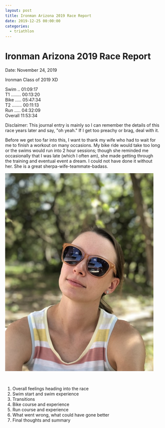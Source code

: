```yaml
---
layout: post
title: Ironman Arizona 2019 Race Report
date: 2019-12-25 00:00:00
categories:
  - triathlon
---
```


# Ironman Arizona 2019 Race Report

Date: November 24, 2019

Ironman Class of 2019 XD

Swim .. 01:09:17<br>T1 …….. 00:13:20<br>Bike ….. 05:47:34<br>T2 …….. 00:11:13<br>Run ….. 04:32:09<br>Overall 11:53:34

Disclaimer: This journal entry is mainly so I can remember the details of this race years later and say, "oh yeah." If I get too preachy or brag, deal with it.

Before we get too far into this, I want to thank my wife who had to wait for me to finish a workout on many occasions. My bike ride would take too long or the swims would run into 2 hour sessions; though she reminded me occasionally that I was late (which I often am), she made getting through the training and eventual event a dream. I could not have done it without her. She is a great sherpa-wife-teammate-badass.

![Cassandra Hensarling](/uploads/IMG_2210.jpeg)

&nbsp;

1. Overall feelings heading into the race
2. Swim start and swim experience
3. Transitions
4. Bike course and experience
5. Run course and experience
6. What went wrong, what could have gone better
7. Final thoughts and summary
